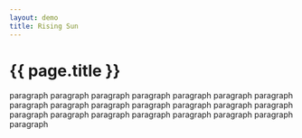 ```yaml
---
layout: demo
title: Rising Sun
---
```


# {{ page.title }}

paragraph paragraph paragraph paragraph paragraph paragraph paragraph paragraph paragraph paragraph paragraph paragraph paragraph paragraph paragraph paragraph paragraph paragraph paragraph paragraph paragraph paragraph 

